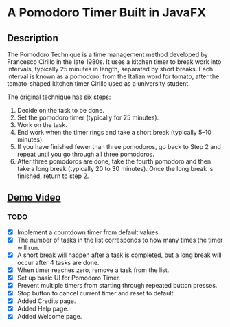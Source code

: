 # A Pomodoro Timer Built in JavaFX

## Description
The Pomodoro Technique is a time management method developed by Francesco Cirillo in the late 1980s. It uses a kitchen timer to break work into intervals, typically 25 minutes in length, separated by short breaks. Each interval is known as a pomodoro, from the Italian word for tomato, after the tomato-shaped kitchen timer Cirillo used as a university student.

The original technique has six steps:
1. Decide on the task to be done.
2. Set the pomodoro timer (typically for 25 minutes).
3. Work on the task.
4. End work when the timer rings and take a short break (typically 5–10 minutes). 
5. If you have finished fewer than three pomodoros, go back to Step 2 and repeat until you go through all three pomodoros.
6. After three pomodoros are done, take the fourth pomodoro and then take a long break (typically 20 to 30 minutes). 
Once the long break is finished, return to step 2.

## [Demo Video](https://youtu.be/Roi25PA53OM)

### TODO
- [X] Implement a countdown timer from default values.
- [X] The number of tasks in the list corresponds to how many times the timer will run.
- [X] A short break will happen after a task is completed, but a long break will occur after 4 tasks are done.
- [X] When timer reaches zero, remove a task from the list.
- [X] Set up basic UI for Pomodoro Timer.
- [X] Prevent multiple timers from starting through repeated button presses.
- [X] Stop button to cancel current timer and reset to default.
- [X] Added Credits page.
- [X] Added Help page.
- [X] Added Welcome page.